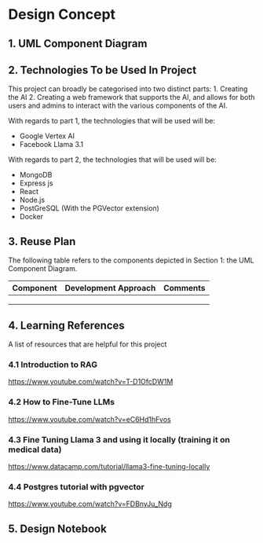 # Design Concept

## 1. UML Component Diagram

## 2. Technologies To be Used In Project
This project can broadly be categorised into two distinct parts:
	1. Creating the AI 
	2. Creating a web framework that supports the AI, and allows for both users and admins to interact with the various components of the AI.

With regards to part 1, the technologies that will be used will be:
- Google Vertex AI
- Facebook Llama 3.1

With regards to part 2, the technologies that will be used will be:
- MongoDB
- Express js
- React
- Node.js
- PostGreSQL (With the PGVector extension)
- Docker

## 3. Reuse Plan
The following table refers to the components depicted in Section 1: the UML Component Diagram. 

| Component | Development Approach | Comments |
|----------|----------|----------|
|  |  |  |
|  |  |  |
|  |  |  |

## 4. Learning References
A list of resources that are helpful for this project

### 4.1 Introduction to RAG 
https://www.youtube.com/watch?v=T-D1OfcDW1M

### 4.2 How to Fine-Tune LLMs
https://www.youtube.com/watch?v=eC6Hd1hFvos

### 4.3 Fine Tuning Llama 3 and using it locally (training it on medical data)
https://www.datacamp.com/tutorial/llama3-fine-tuning-locally

### 4.4 Postgres tutorial with pgvector
https://www.youtube.com/watch?v=FDBnyJu_Ndg

## 5. Design Notebook

